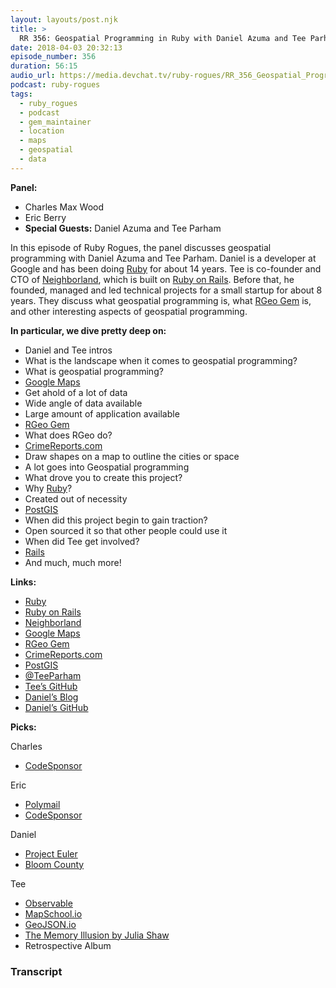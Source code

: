 ```yaml
---
layout: layouts/post.njk
title: >
  RR 356: Geospatial Programming in Ruby with Daniel Azuma and Tee Parham
date: 2018-04-03 20:32:13
episode_number: 356
duration: 56:15
audio_url: https://media.devchat.tv/ruby-rogues/RR_356_Geospatial_Programming_in_Ruby_with_Daniel_Azuma_and_Tee_Perham.mp3
podcast: ruby-rogues
tags:
  - ruby_rogues
  - podcast
  - gem_maintainer
  - location
  - maps
  - geospatial
  - data
---
```


**Panel:**

- Charles Max Wood
- Eric Berry
- **Special Guests:** Daniel Azuma and Tee Parham

In this episode of Ruby Rogues, the panel discusses geospatial programming with Daniel Azuma and Tee Parham. Daniel is a developer at Google and has been doing [Ruby](https://www.ruby-lang.org/en/) for about 14 years. Tee is co-founder and CTO of [Neighborland](https://neighborland.com/), which is built on [Ruby on Rails](http://rubyonrails.org/). Before that, he founded, managed and led technical projects for a small startup for about 8 years. They discuss what geospatial programming is, what [RGeo Gem](https://github.com/rgeo/rgeo) is, and other interesting aspects of geospatial programming.

**In particular, we dive pretty deep on:**

- Daniel and Tee intros
- What is the landscape when it comes to geospatial programming?
- What is geospatial programming?
- [Google Maps](https://www.google.com/maps)
- Get ahold of a lot of data
- Wide angle of data available
- Large amount of application available
- [RGeo Gem](https://github.com/rgeo/rgeo)
- What does RGeo do?
- [CrimeReports.com](https://www.crimereports.com/)
- Draw shapes on a map to outline the cities or space
- A lot goes into Geospatial programming
- What drove you to create this project?
- Why [Ruby](https://www.ruby-lang.org/en/)?
- Created out of necessity
- [PostGIS](https://postgis.net/)
- When did this project begin to gain traction?
- Open sourced it so that other people could use it
- When did Tee get involved?
- [Rails](http://rubyonrails.org/)
- And much, much more!

**Links:**

- [Ruby](https://www.ruby-lang.org/en/)
- [Ruby on Rails](http://rubyonrails.org/)
- [Neighborland](https://neighborland.com/)
- [Google Maps](https://www.google.com/maps)
- [RGeo Gem](https://github.com/rgeo/rgeo)
- [CrimeReports.com](https://www.crimereports.com/)
- [PostGIS](https://postgis.net/)
- [@TeeParham](https://twitter.com/teeparham?ref_src=twsrc%255Egoogle%257Ctwcamp%255Eserp%257Ctwgr%255Eauthor)
- [Tee’s GitHub](https://github.com/teeparham)
- [Daniel’s Blog](http://daniel-azuma.com/blog/)
- [Daniel’s GitHub](https://github.com/dazuma)

**Picks:**

Charles

- [CodeSponsor](https://codesponsor.io/)

Eric

- [Polymail](https://polymail.io/)
- [CodeSponsor](https://codesponsor.io/)

Daniel

- [Project Euler](https://projecteuler.net/)
- [Bloom County](https://www.facebook.com/berkeleybreathed/)

Tee

- [Observable](https://beta.observablehq.com/)
- [MapSchool.io](https://mapschool.io/)
- [GeoJSON.io](http://geojson.io/#map=2/20.0/0.0)
- [The Memory Illusion by Julia Shaw](https://www.amazon.com/Memory-Illusion-Remembering-Forgetting-Science-ebook/dp/B019CGXQA8)
- Retrospective Album

### Transcript
